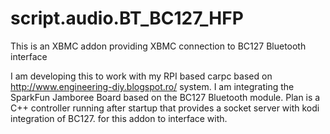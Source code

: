# script.audio.BT_BC127_HFP
This is an XBMC addon providing XBMC connection to BC127 Bluetooth interface 

I am developing this to work with my RPI based carpc based on http://www.engineering-diy.blogspot.ro/ system. 
I am integrating the SparkFun Jamboree Board based on the BC127 Bluetooth module.
Plan is a C++ controller running after startup that provides a socket server with kodi integration of BC127.
for this addon to interface with.

